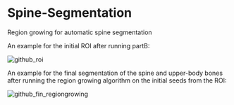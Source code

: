 # Spine-Segmentation
Region growing for automatic spine segmentation

An example for the initial ROI after running partB: 


![github_roi](https://user-images.githubusercontent.com/23454156/46012884-3c791200-c0d3-11e8-9ecd-a049cf8931e0.png)

An example for the final segmentation of the spine and upper-body bones after running the region growing algorithm on the initial seeds from the ROI: 


![github_fin_regiongrowing](https://user-images.githubusercontent.com/23454156/46012914-4bf85b00-c0d3-11e8-9c5d-b9cdaa29acad.png)

